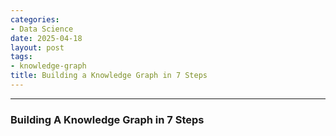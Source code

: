 ```yaml
---
categories:
- Data Science
date: 2025-04-18
layout: post
tags:
- knowledge-graph
title: Building a Knowledge Graph in 7 Steps
---
```



* * *

### Building A Knowledge Graph in 7 Steps